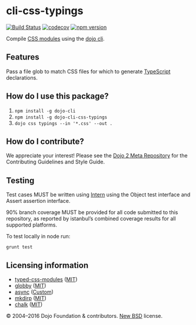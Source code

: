 # cli-css-typings

[![Build Status](https://travis-ci.org/dojo/cli-css-typings.svg?branch=master)](https://travis-ci.org/dojo/cli-css-typings)
[![codecov](https://codecov.io/gh/dojo/cli-css-typings/branch/master/graph/badge.svg)](https://codecov.io/gh/dojo/cli-css-typings)
[![npm version](https://badge.fury.io/js/dojo-cli-css-typings.svg)](http://badge.fury.io/js/dojo-cli-css-typings)

Compile [CSS modules](https://github.com/css-modules/css-modules) using the [dojo cli](http://github.com/dojo/cli).

## Features

Pass a file glob to match CSS files for which to generate [TypeScript](https://www.typescriptlang.org/) declarations.

## How do I use this package?

1. `npm install -g dojo-cli`
2. `npm install -g dojo-cli-css-typings`
3. `dojo css typings --in '*.css' --out .`

## How do I contribute?

We appreciate your interest!  Please see the [Dojo 2 Meta Repository](https://github.com/dojo/meta#readme) for the
Contributing Guidelines and Style Guide.

## Testing

Test cases MUST be written using [Intern](https://theintern.github.io) using the Object test interface and Assert assertion interface.

90% branch coverage MUST be provided for all code submitted to this repository, as reported by istanbul’s combined coverage results for all supported platforms.

To test locally in node run:

`grunt test`

## Licensing information

* [typed-css-modules](https://github.com/Quramy/typed-css-modules/blob/master/LICENSE) ([MIT](https://github.com/Quramy/typed-css-modules/blob/master/LICENSE.txt))
* [globby](https://github.com/sindresorhus/globby) ([MIT](https://github.com/sindresorhus/globby/blob/master/license))
* [async](https://github.com/caolan/async/) ([Custom](https://github.com/caolan/async/blob/master/LICENSE))
* [mkdirp](https://github.com/substack/node-mkdirp) ([MIT](https://github.com/substack/node-mkdirp/blob/master/LICENSE))
* [chalk](https://github.com/chalk/chalk) ([MIT](https://github.com/chalk/chalk/blob/master/license))

© 2004–2016 Dojo Foundation & contributors. [New BSD](http://opensource.org/licenses/BSD-3-Clause) license.
